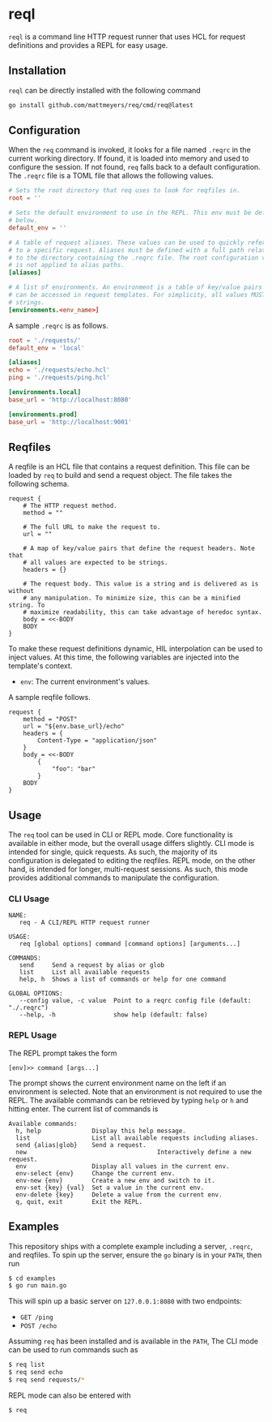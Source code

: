 # reql

`reql` is a command line HTTP request runner that uses HCL for request definitions and provides a REPL for easy usage.

## Installation

`reql` can be directly installed with the following command

```sh
go install github.com/mattmeyers/req/cmd/req@latest
```

## Configuration

When the `req` command is invoked, it looks for a file named `.reqrc` in the current working directory. If found, it is loaded into memory and used to configure the session. If not found, `req` falls back to a default configuration. The `.reqrc` file is a TOML file that allows the following values.

```toml
# Sets the root directory that req uses to look for reqfiles in.
root = ''

# Sets the default environment to use in the REPL. This env must be defined
# below.
default_env = ''

# A table of request aliases. These values can be used to quickly refer
# to a specific request. Aliases must be defined with a full path relative
# to the directory containing the .reqrc file. The root configuration value
# is not applied to alias paths.
[aliases]

# A list of environments. An environment is a table of key/value pairs that
# can be accessed in request templates. For simplicity, all values MUST be
# strings.
[environments.<env_name>]
```

A sample `.reqrc` is as follows.

```toml
root = './requests/'
default_env = 'local'

[aliases]
echo = './requests/echo.hcl'
ping = './requests/ping.hcl'

[environments.local]
base_url = 'http://localhost:8080'

[environments.prod]
base_url = 'http://localhost:9001'
```

## Reqfiles

A reqfile is an HCL file that contains a request definition. This file can be loaded by `req` to build and send a request object. The file takes the following schema.

```hcl
request {
    # The HTTP request method.
    method = ""

    # The full URL to make the request to.
    url = ""

    # A map of key/value pairs that define the request headers. Note that
    # all values are expected to be strings.
    headers = {}

    # The request body. This value is a string and is delivered as is without
    # any manipulation. To minimize size, this can be a minified string. To
    # maximize readability, this can take advantage of heredoc syntax.
    body = <<-BODY
    BODY
}
```

To make these request definitions dynamic, HIL interpolation can be used to inject values. At this time, the following variables are injected into the template's context.

- `env`: The current environment's values.

A sample reqfile follows.

```hcl
request {
    method = "POST"
    url = "${env.base_url}/echo"
    headers = {
        Content-Type = "application/json"
    }
    body = <<-BODY
        {
            "foo": "bar"
        }
    BODY
}
```

## Usage

The `req` tool can be used in CLI or REPL mode. Core functionality is available in either mode, but the overall usage differs slightly. CLI mode is intended for single, quick requests. As such, the majority of its configuration is delegated to editing the reqfiles. REPL mode, on the other hand, is intended for longer, multi-request sessions. As such, this mode provides additional commands to manipulate the configuration.

### CLI Usage

```
NAME:
   req - A CLI/REPL HTTP request runner

USAGE:
   req [global options] command [command options] [arguments...]

COMMANDS:
   send     Send a request by alias or glob
   list     List all available requests
   help, h  Shows a list of commands or help for one command

GLOBAL OPTIONS:
   --config value, -c value  Point to a reqrc config file (default: "./.reqrc")
   --help, -h                show help (default: false)
```

### REPL Usage

The REPL prompt takes the form

```
[env]>> command [args...]
```

The prompt shows the current environment name on the left if an environment is selected. Note that an environment is not required to use the REPL. The available commands can be retrieved by typing `help` or `h` and hitting enter. The current list of commands is

```
Available commands:
  h, help              Display this help message.
  list                 List all available requests including aliases.
  send {alias|glob}    Send a request.
  new                                    Interactively define a new request.
  env                  Display all values in the current env.
  env-select {env}     Change the current env.
  env-new {env}        Create a new env and switch to it.
  env-set {key} {val}  Set a value in the current env.
  env-delete {key}     Delete a value from the current env.
  q, quit, exit        Exit the REPL.
```


## Examples

This repository ships with a complete example including a server, `.reqrc`, and reqfiles. To spin up the server, ensure the `go` binary is in your `PATH`, then run

```sh
$ cd examples
$ go run main.go
```

This will spin up a basic server on `127.0.0.1:8080` with two endpoints:

- `GET /ping`
- `POST /echo`

Assuming `req` has been installed and is available in the `PATH`, The CLI mode can be used to run commands such as

```sh
$ req list
$ req send echo
$ req send requests/*
```

REPL mode can also be entered with

```sh
$ req
```